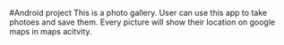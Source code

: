 #Android project
This is a photo gallery. User can use this app to take photoes and save them.
Every picture will show their location on google maps in maps acitvity.
